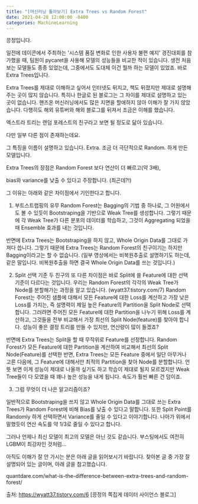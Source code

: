 ```yaml
---
title: "[머신러닝 톺아보기] Extra Trees vs Random Forest"
date: 2021-04-28 12:00:00 -0400
categories: MachineLearning
---
```


끙정입니다.

 

일전에 데이콘에서 주최하는 '시스템 품질 변화로 인한 사용자 불편 예지' 경진대회를 참가했을 때, 팀원이 pycaret을 사용해 모델의 성능들을 비교한 적이 있습니다. 생전 처음 보는 모델들도 종종 있었는데, 그중에서도 도대체 이건 뭘까 하는 모델이 있었죠. 바로 Extra Trees입니다.

 

Extra Trees를 제대로 이해하고 싶어서 인터넷도 뒤지고, 책도 뒤졌지만 제대로 설명해주는 곳이 많지 않습니다. 특히나 한글로 된 블로그는 그 차이를 제대로 설명하고 있는 곳이 없습니다. 핸즈온 머신러닝에서도 많은 지면을 할애하지 않아 이해가 잘 가지 않았습니다. 다행히도 해외 유튜버와 해외 블로그를 뒤져서 조금은 이해를 했습니다.

 

엑스트라 트리는 랜덤 포레스트의 친구라고 보면 될 정도로 닮아 있습니다.

다만 일부 다른 점이 존재하는데요.

그 특징을 이름이 설명하고 있습니다. Extra. 조금 더 극단적으로 Random. 하게 만든 모델입니다.

 

Extra Trees의 장점은 Random Forest 보다 연산이 더 빠르고(약 3배),

bias와 variance를 낮출 수 있다고 주장합니다. (최곤데?!)

그 이유는 아래와 같은 차이점에서 기인한다고 합니다.

 

1) 부트스트랩핑의 유무
 Random Forest는 Bagging의 기법 중 하나로, 그 어원에서도 볼 수 있듯이 Bootstraping을 기반으로 Weak Tree를 생성합니다. 그렇기 때문에 각 Weak Tree가 다른 분포의 데이터를 학습하고, 그것이 Aggregating 되었을 때 Ensemble 효과를 내는 것입니다.

 

 반면에 Extra Trees는 Bootstraping을 하지 않고, Whole Origin Data를 그대로 가져다 씁니다. 그렇기 때문에 Extra Trees는 Random Forest의 친구이기는 하지만 Bagging이라고는 할 수 없습니다. (일부 영상에서는 비복원추출로 설명하기도 하는데, 같은 말입니다. 비복원추출을 하면 결국 Whole Origin Data를 쓰는 것입니다.)

 

2) Split 선택 기준
 두 친구의 또 다른 차이점은 바로 Split에 쓸 Feature에 대한 선택 기준이 다르다는 것입니다. 우리는 Random Forest의 각각의 Weak Tree가 Node를 분할해가는 과정을 알고 있습니다. (wyatt37.tistory.com/7) Random Forest는 주어진 샘플에 대해서 모든 Feature에 대한 Loss를 계산하고 가장 낮은 Loss를 가지는, 즉 설명력이 제일 높은 Feature의 Partition을 Split Node로 선택합니다. 그러려면 주어진 모든 Feature에 대한 Partition을 나누기 위해 Loss를 계산하고, 그것들을 전부 비교해서 가장 최선의 Split Node(feature)를 찾아야 합니다. 성능이 좋은 결정 트리를 만들 수 있지만, 연산량이 많이 들겠죠?

 

 반면에 Extra Trees는 Split을 할 때 무작위로 Feature를 선정합니다. Random Forest가 모든 Feature에 대한 Partition을 계산하여 비교해서 최선의 Split Node(Feature)를 선택한 반면, Extra Trees는 모든 Feature 중에서 일단 아무거나 고른 다음에, 그 Feature에 대해서만 최적의 Partition을 찾아 Node를 분할합니다. 언뜻 보면 이게 성능이 제대로 나올까 싶기도 하고 학습이 제대로 될지 모르겠지만 Weak Tree들이 다 모였을 때 꽤나 높은 성능을 내게 됩니다. 속도가 훨씬 빠른 건 덤이죠.

 


 

 3) 그럼 무엇이 더 나은 알고리즘이죠?

 일반적으로 Bootstraping을 쓰지 않고 Whole Origin Data를 그대로 쓰는 Extra Trees가 Random Forest에 비해 Bias를 낮출 수 있다고 말합니다. 또한 Split Point를 Randomly 하게 선택하면서 Variance를 줄일 수 있다고 이야기합니다. 나아가 위에서 말했듯이 연산 속도를 약 1/3로 줄일 수 있다고 합니다.

 

 

 그러나 언제나 최신 모델이 최고의 모델은 아닌 것도 같습니다. 부스팅에서도 여전히 LGBM이 최강자인 것처럼...

 

아직도 이해가 잘 안 가시는 분은 아래 글을 읽어보시기 바랍니다. 찾아본 글 중 가장 잘 설명되어 있는 글이며, 아래 글을 참고했습니다.

quantdare.com/what-is-the-difference-between-extra-trees-and-random-forest/



출처: https://wyatt37.tistory.com/6 [끙정의 쪽집게 데이터 사이언스 블로그]
